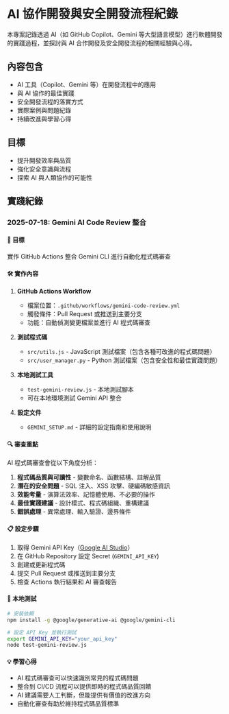 # AI 協作開發與安全開發流程紀錄

本專案記錄透過 AI（如 GitHub Copilot、Gemini 等大型語言模型）進行軟體開發的實踐過程，並探討與 AI 合作開發及安全開發流程的相關經驗與心得。

## 內容包含

- AI 工具（Copilot、Gemini 等）在開發流程中的應用
- 與 AI 協作的最佳實踐
- 安全開發流程的落實方式
- 實際案例與問題紀錄
- 持續改進與學習心得

## 目標

- 提升開發效率與品質
- 強化安全意識與流程
- 探索 AI 與人類協作的可能性

## 實踐紀錄

### 2025-07-18: Gemini AI Code Review 整合

#### 🎯 目標
實作 GitHub Actions 整合 Gemini CLI 進行自動化程式碼審查

#### 🛠️ 實作內容

1. **GitHub Actions Workflow**
   - 檔案位置：`.github/workflows/gemini-code-review.yml`
   - 觸發條件：Pull Request 或推送到主要分支
   - 功能：自動偵測變更檔案並進行 AI 程式碼審查

2. **測試程式碼**
   - `src/utils.js` - JavaScript 測試檔案（包含各種可改進的程式碼問題）
   - `src/user_manager.py` - Python 測試檔案（包含安全性和最佳實踐問題）

3. **本地測試工具**
   - `test-gemini-review.js` - 本地測試腳本
   - 可在本地環境測試 Gemini API 整合

4. **設定文件**
   - `GEMINI_SETUP.md` - 詳細的設定指南和使用說明

#### 🔍 審查重點

AI 程式碼審查會從以下角度分析：
1. **程式碼品質與可讀性** - 變數命名、函數結構、註解品質
2. **潛在的安全問題** - SQL 注入、XSS 攻擊、硬編碼敏感資訊
3. **效能考量** - 演算法效率、記憶體使用、不必要的操作
4. **最佳實踐建議** - 設計模式、程式碼組織、重構建議
5. **錯誤處理** - 異常處理、輸入驗證、邊界條件

#### 📋 設定步驟

1. 取得 Gemini API Key（[Google AI Studio](https://makersuite.google.com/app/apikey)）
2. 在 GitHub Repository 設定 Secret (`GEMINI_API_KEY`)
3. 創建或更新程式碼
4. 提交 Pull Request 或推送到主要分支
5. 檢查 Actions 執行結果和 AI 審查報告

#### 🧪 本地測試

```bash
# 安裝依賴
npm install -g @google/generative-ai @google/gemini-cli

# 設定 API Key 並執行測試
export GEMINI_API_KEY="your_api_key"
node test-gemini-review.js
```

#### 💡 學習心得

- AI 程式碼審查可以快速識別常見的程式碼問題
- 整合到 CI/CD 流程可以提供即時的程式碼品質回饋
- AI 建議需要人工判斷，但能提供有價值的改進方向
- 自動化審查有助於維持程式碼品質標準
